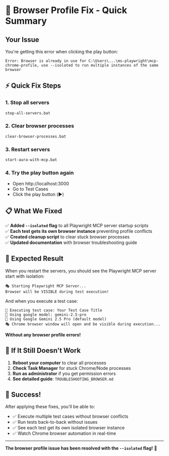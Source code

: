 # 🔧 Browser Profile Fix - Quick Summary

## Your Issue
You're getting this error when clicking the play button:
```
Error: Browser is already in use for C:\Users\...\ms-playwright\mcp-chrome-profile, use --isolated to run multiple instances of the same browser
```

## ⚡ Quick Fix Steps

### 1. Stop all servers
```bash
stop-all-servers.bat
```

### 2. Clear browser processes
```bash
clear-browser-processes.bat
```

### 3. Restart servers
```bash
start-aura-with-mcp.bat
```

### 4. Try the play button again
- Open http://localhost:3000
- Go to Test Cases
- Click the play button (▶️)

## 📋 What We Fixed

✅ **Added `--isolated` flag** to all Playwright MCP server startup scripts  
✅ **Each test gets its own browser instance** preventing profile conflicts  
✅ **Created cleanup script** to clear stuck browser processes  
✅ **Updated documentation** with browser troubleshooting guide  

## 🎯 Expected Result

When you restart the servers, you should see the Playwright MCP server start with isolation:
```
🎭 Starting Playwright MCP Server...
Browser will be VISIBLE during test execution!
```

And when you execute a test case:
```
🚀 Executing test case: Your Test Case Title
🤖 Using google model: gemini-2.5-pro
🌟 Using Google Gemini 2.5 Pro (default model)
🎭 Chrome browser window will open and be visible during execution...
```

**Without any browser profile errors!**

## 🚨 If It Still Doesn't Work

1. **Reboot your computer** to clear all processes
2. **Check Task Manager** for stuck Chrome/Node processes  
3. **Run as administrator** if you get permission errors
4. **See detailed guide**: `TROUBLESHOOTING_BROWSER.md`

## 🎉 Success!

After applying these fixes, you'll be able to:
- ✅ Execute multiple test cases without browser conflicts
- ✅ Run tests back-to-back without issues  
- ✅ See each test get its own isolated browser instance
- ✅ Watch Chrome browser automation in real-time

---

**The browser profile issue has been resolved with the `--isolated` flag!** 🎉 